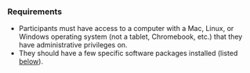 ### Requirements
* Participants must have access to a computer with a Mac, Linux, or Windows operating system (not a tablet, Chromebook, etc.) that they have administrative privileges on.
* They should have a few specific software packages installed (listed [below](#setup)).
